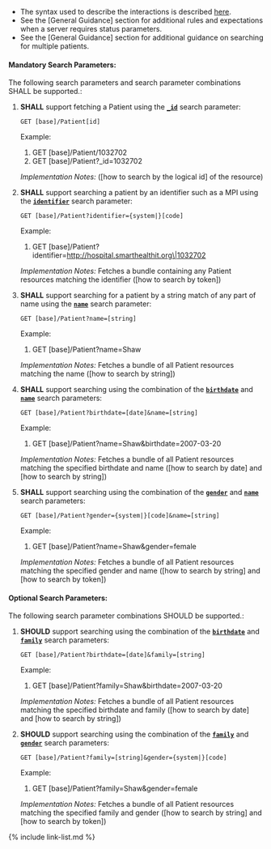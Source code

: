 
- The syntax used to describe the interactions is described [here](general-guidance.html#search-syntax).
- See the [General Guidance] section for additional rules and expectations when a server requires status parameters.
- See the [General Guidance] section for additional guidance on searching for multiple patients.

#### Mandatory Search Parameters:

The following search parameters and search parameter combinations SHALL be supported.:

1. **SHALL** support fetching a Patient using the **[`_id`](SearchParameter-us-core-patient-id.html)** search parameter:

    `GET [base]/Patient[id]`

    Example:

      1. GET [base]/Patient/1032702
      1. GET [base]/Patient?_id=1032702

    *Implementation Notes:*  ([how to search by the logical id] of the resource)

1. **SHALL** support searching a patient by an identifier such as a MPI using the **[`identifier`](SearchParameter-us-core-patient-identifier.html)** search parameter:

    `GET [base]/Patient?identifier={system|}[code]`

    Example:

      1. GET [base]/Patient?identifier=http://hospital.smarthealthit.org\|1032702

    *Implementation Notes:* Fetches a bundle containing any Patient resources matching the identifier ([how to search by token])

1. **SHALL** support searching for a patient by a string match of any part of name using the **[`name`](SearchParameter-us-core-patient-name.html)** search parameter:

    `GET [base]/Patient?name=[string]`

    Example:

      1. GET [base]/Patient?name=Shaw

    *Implementation Notes:* Fetches a bundle of all Patient resources matching the name ([how to search by string])

1. **SHALL** support searching using the combination of the **[`birthdate`](SearchParameter-us-core-patient-birthdate.html)** and **[`name`](SearchParameter-us-core-patient-name.html)** search parameters:

    `GET [base]/Patient?birthdate=[date]&name=[string]`

    Example:

      1. GET [base]/Patient?name=Shaw&amp;birthdate=2007-03-20

    *Implementation Notes:* Fetches a bundle of all Patient resources matching the specified birthdate and name ([how to search by date] and [how to search by string])

1. **SHALL** support searching using the combination of the **[`gender`](SearchParameter-us-core-patient-gender.html)** and **[`name`](SearchParameter-us-core-patient-name.html)** search parameters:

    `GET [base]/Patient?gender={system|}[code]&name=[string]`

    Example:

      1. GET [base]/Patient?name=Shaw&amp;gender=female

    *Implementation Notes:* Fetches a bundle of all Patient resources matching the specified gender and name ([how to search by string] and [how to search by token])


#### Optional Search Parameters:

The following search parameter combinations SHOULD be supported.:

1. **SHOULD** support searching using the combination of the **[`birthdate`](SearchParameter-us-core-patient-birthdate.html)** and **[`family`](SearchParameter-us-core-patient-family.html)** search parameters:

    `GET [base]/Patient?birthdate=[date]&family=[string]`

    Example:

      1. GET [base]/Patient?family=Shaw&amp;birthdate=2007-03-20

    *Implementation Notes:* Fetches a bundle of all Patient resources matching the specified birthdate and family ([how to search by date] and [how to search by string])

1. **SHOULD** support searching using the combination of the **[`family`](SearchParameter-us-core-patient-family.html)** and **[`gender`](SearchParameter-us-core-patient-gender.html)** search parameters:

    `GET [base]/Patient?family=[string]&gender={system|}[code]`

    Example:

      1. GET [base]/Patient?family=Shaw&amp;gender=female

    *Implementation Notes:* Fetches a bundle of all Patient resources matching the specified family and gender ([how to search by string] and [how to search by token])



{% include link-list.md %}
